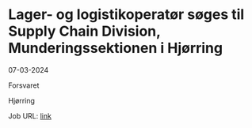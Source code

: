 # Lager- og logistikoperatør søges til Supply Chain Division, Munderingssektionen i Hjørring
07-03-2024

Forsvaret

Hjørring

Job URL: [link](https://karriere.forsvaret.dk/job/opslag/?vacantPositionId=189778&mediaId=4681)


